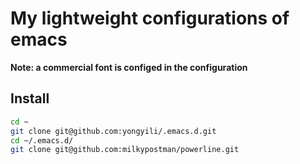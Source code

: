 # My lightweight configurations of emacs

**Note: a commercial font is configed in the configuration**

## Install

```bash
cd ~
git clone git@github.com:yongyili/.emacs.d.git
cd ~/.emacs.d/
git clone git@github.com:milkypostman/powerline.git
```
